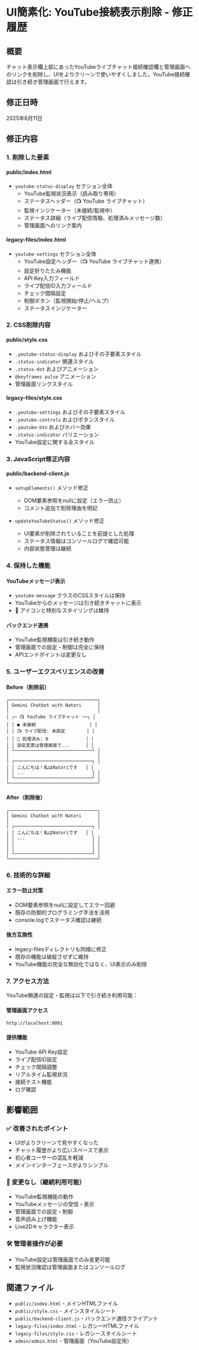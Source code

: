 # UI簡素化: YouTube接続表示削除 - 修正履歴

## 概要
チャット表示欄上部にあったYouTubeライブチャット接続確認欄と管理画面へのリンクを削除し、UIをよりクリーンで使いやすくしました。YouTube接続確認は引き続き管理画面で行えます。

## 修正日時
2025年6月11日

## 修正内容

### 1. 削除した要素

#### public/index.html
- `youtube-status-display` セクション全体
  - YouTube監視状況表示（読み取り専用）
  - ステータスヘッダー（📺 YouTube ライブチャット）
  - 監視インジケーター（未接続/監視中）
  - ステータス詳細（ライブ配信情報、処理済みメッセージ数）
  - 管理画面へのリンク案内

#### legacy-files/index.html
- `youtube-settings` セクション全体
  - YouTube設定ヘッダー（📺 YouTube ライブチャット連携）
  - 設定折りたたみ機能
  - API Key入力フィールド
  - ライブ配信ID入力フィールド
  - チェック間隔設定
  - 制御ボタン（監視開始/停止/ヘルプ）
  - ステータスインジケーター

### 2. CSS削除内容

#### public/style.css
- `.youtube-status-display` およびその子要素スタイル
- `.status-indicator` 関連スタイル
- `.status-dot` およびアニメーション
- `@keyframes pulse` アニメーション
- 管理画面リンクスタイル

#### legacy-files/style.css
- `.youtube-settings` およびその子要素スタイル
- `.youtube-controls` およびボタンスタイル
- `.youtube-btn` およびホバー効果
- `.status-indicator` バリエーション
- YouTube設定に関する全スタイル

### 3. JavaScript修正内容

#### public/backend-client.js
- `setupElements()` メソッド修正
  - DOM要素参照をnullに設定（エラー防止）
  - コメント追加で削除理由を明記

- `updateYouTubeStatus()` メソッド修正
  - UI要素が削除されていることを前提とした処理
  - ステータス情報はコンソールログで確認可能
  - 内部状態管理は継続

### 4. 保持した機能

#### YouTubeメッセージ表示
- `youtube-message` クラスのCSSスタイルは保持
- YouTubeからのメッセージは引き続きチャットに表示
- 🎥 アイコンと特別なスタイリングは維持

#### バックエンド連携
- YouTube監視機能は引き続き動作
- 管理画面での設定・制御は完全に保持
- APIエンドポイントは変更なし

### 5. ユーザーエクスペリエンスの改善

#### Before（削除前）
```
┌─────────────────────────────────┐
│ Gemini Chatbot with Natori      │
│                                 │
│ ┌─ 📺 YouTube ライブチャット ──┐ │
│ │ ● 未接続                    │ │
│ │ 📺 ライブ配信: 未設定        │ │
│ │ 💬 処理済み: 0              │ │
│ │ 設定変更は管理画面で...      │ │
│ └─────────────────────────────┘ │
│                                 │
│ ┌─────────────────────────────┐ │
│ │ こんにちは！私はNatoriです   │ │
│ │ ...                         │ │
│ └─────────────────────────────┘ │
└─────────────────────────────────┘
```

#### After（削除後）
```
┌─────────────────────────────────┐
│ Gemini Chatbot with Natori      │
│                                 │
│ ┌─────────────────────────────┐ │
│ │ こんにちは！私はNatoriです   │ │
│ │ ...                         │ │
│ │                             │ │
│ │                             │ │
│ └─────────────────────────────┘ │
└─────────────────────────────────┘
```

### 6. 技術的な詳細

#### エラー防止対策
- DOM要素参照をnullに設定してエラー回避
- 既存の防御的プログラミング手法を活用
- console.logでステータス確認は継続

#### 後方互換性
- legacy-filesディレクトリも同様に修正
- 既存の機能は破綻させずに維持
- YouTube機能の完全な無効化ではなく、UI表示のみ削除

### 7. アクセス方法

YouTube関連の設定・監視は以下で引き続き利用可能：

#### 管理画面アクセス
```
http://localhost:8081
```

#### 提供機能
- YouTube API Key設定
- ライブ配信ID設定
- チェック間隔調整
- リアルタイム監視状況
- 接続テスト機能
- ログ確認

## 影響範囲

### ✅ 改善されたポイント
- UIがよりクリーンで見やすくなった
- チャット履歴がより広いスペースで表示
- 初心者ユーザーの混乱を軽減
- メインインターフェースがよりシンプル

### 🔄 変更なし（継続利用可能）
- YouTube監視機能の動作
- YouTubeメッセージの受信・表示
- 管理画面での設定・制御
- 音声読み上げ機能
- Live2Dキャラクター表示

### 🛠️ 管理者操作が必要
- YouTube設定は管理画面でのみ変更可能
- 監視状況確認は管理画面またはコンソールログ

## 関連ファイル
- `public/index.html` - メインHTMLファイル
- `public/style.css` - メインスタイルシート
- `public/backend-client.js` - バックエンド通信クライアント
- `legacy-files/index.html` - レガシーHTMLファイル
- `legacy-files/style.css` - レガシースタイルシート
- `admin/admin.html` - 管理画面（YouTube設定用）
